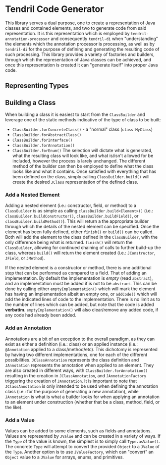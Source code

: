 # Tendril Code Generator
This library serves a dual purpose, one to create a representation of Java classes and contained elements, and two to generate code from said representation. It is this representation which is employed by `tendril-annotation-processor` and consequently `tendril-di` when "understanding" the elements which the annotation processor is processing, as well as by `tendril-di` for the purpose of defining and generating the resulting code of such processing. This library provides a variety of factories and builders, through which the representation of Java classes can be achieved, and once this representation is created it can "generate itself" into proper Java code.

## Representing Types


## Building a Class
When building a class it is easiest to start from the `ClassBuilder` and leverage one of the static methods indicative of the type of class to be built:
* `ClassBuilder.forConcreteClass()` - a "normal" class (`class MyClass`)
* `ClassBuilder.forAbstractClass()`
* `ClassBuilder.forInterface()`
* `ClassBuilder.forAnnotation()`
* `ClassBuilder.forEnum()`
The selection will dictate what is generated, what the resulting class will look like, and what is/isn't allowed for be included, however the process is larely unchanged. The different method of the builder can then be employed to define what the class looks like and what it contains. Once satisfied with everything that has been defined on the class, simply calling `ClassBuilder.build()` will create the desired `JClass` representation of the defined class.

### Add a Nested Element
Adding a nested element (i.e.: constructor, field, or method) to a `ClassBuilder` is as simple as calling `classBuilder.build<Element>()` (i.e.: `classBuilder.buildConstructor()`, `classBuilder.buildField()`, or `classBuilder.buildMethod()`). This will return a the appropriate builder through which the details of the nested element can be specified. Once the element has been fully defined, either `finish()` or `build()` can be called. Both will add the element to the class defined in the `ClassBuilder`, with the only difference being what is returned. `finish()` will return the `ClassBuilder`, allowing for continued chaining of calls to further build-up the class, whereas `build()` will return the element created (i.e.: `JConstructor`, `JField`, or `JMethod`).

If the nested element is a constructor or method, there is one additional step that can be performed as compared to a field. That of adding an implementation. By default the implementation is *empty* (read `abstract`), and an implementation must be added if is not to be `abstract`. This can be done by calling either `emptyImplementation()` which will mark the element has having an implementation albeit an empty one, or `addCode()` which will add the indicated lines of code to the implementation. There is no limit as to the number of lines which can be added, but note that the code is added **verbatim**. `emptyImplementation()` will also clear/remove any added code, if any code had already been added. 

### Add an Annotation
Annotations are a bit of an exception to the overall paradigm, as they can exist as either a definition (i.e.: class) or an applied instance (i.e.: `@Annotation` applied to a class/method/etc). This dichotomy is represented by having two different implementations, one for each of the different possibilities. `JClassAnnotation` represents the class definition and `JAnnotation` represents the annotation when applied to an element. They are also created in different ways, with `ClassBuilder.forAnnotation()` resulting in the creation in `JClassAnnotation`, and `JAnnotationFactory` triggering the creation of `JAnnotation`. It is important to note that `JClassAnnotation` is only intended to be used when defining the annotation class (i.e.: for the purpose of generating a new annotation), while `JAnnotation` is what is what a builder looks for when applying an annotation to an element under construction (whether that be a class, method, field, or the like).

### Add a Value
Values can be added to some elements, such as fields and annotations. Values are represented by `JValue` and can be created in a variety of ways. If the `Type` of the value is known, the simplest is to simply call `Type.asValue()`. The concrete `Type` will attempt to convert the provided `Object` to a `JValue` of the `Type`. Another option is to use `JValueFactory`, which can "convert" an `Object` value to a `JValue` for arrays, enums, and primitives.
